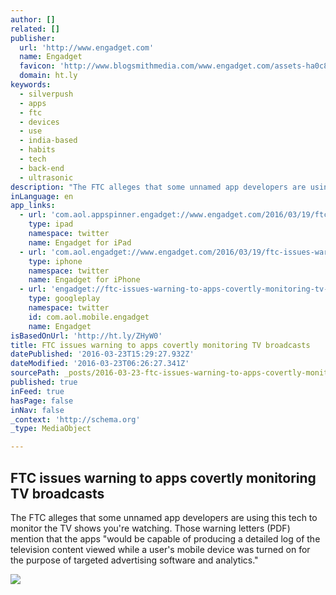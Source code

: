 ```yaml
---
author: []
related: []
publisher:
  url: 'http://www.engadget.com'
  name: Engadget
  favicon: 'http://www.blogsmithmedia.com/www.engadget.com/assets-ha0c82748de736ce389bda2cde99e54cd/images/favicon-160x160.png?h=1638b0a8bbe7effa8f85c3ecabb63620'
  domain: ht.ly
keywords:
  - silverpush
  - apps
  - ftc
  - devices
  - use
  - india-based
  - habits
  - tech
  - back-end
  - ultrasonic
description: "The FTC alleges that some unnamed app developers are using this tech to monitor the TV shows you're watching. Those warning letters (PDF) mention that the apps \"would be capable of producing a detailed log of the television content viewed while a user's mobile device was turned on for the purpose of targeted advertising software and analytics.\""
inLanguage: en
app_links:
  - url: 'com.aol.appspinner.engadget://www.engadget.com/2016/03/19/ftc-issues-warning-to-apps-covertly-monitoring-tv-broadcasts/'
    type: ipad
    namespace: twitter
    name: Engadget for iPad
  - url: 'com.aol.engadget://www.engadget.com/2016/03/19/ftc-issues-warning-to-apps-covertly-monitoring-tv-broadcasts/'
    type: iphone
    namespace: twitter
    name: Engadget for iPhone
  - url: 'engadget://ftc-issues-warning-to-apps-covertly-monitoring-tv-broadcasts'
    type: googleplay
    namespace: twitter
    id: com.aol.mobile.engadget
    name: Engadget
isBasedOnUrl: 'http://ht.ly/ZHyW0'
title: FTC issues warning to apps covertly monitoring TV broadcasts
datePublished: '2016-03-23T15:29:27.932Z'
dateModified: '2016-03-23T06:26:27.341Z'
sourcePath: _posts/2016-03-23-ftc-issues-warning-to-apps-covertly-monitoring-tv-broadcasts.md
published: true
inFeed: true
hasPage: false
inNav: false
_context: 'http://schema.org'
_type: MediaObject

---
```

<article style=""><h1>FTC issues warning to apps covertly monitoring TV broadcasts</h1><p>The FTC alleges that some unnamed app developers are using this tech to monitor the TV shows you're watching. Those warning letters (PDF) mention that the apps "would be capable of producing a detailed log of the television content viewed while a user's mobile device was turned on for the purpose of targeted advertising software and analytics."</p><img src="http://o.aolcdn.com/dims5/amp:0d52d710be6339ed765687d1177b078f98a3f68d/r:1200,630,min/c:1200,630,0,0/q:80/?url=http%3A%2Fo.aolcdn.com%2Fhss%2Fstorage%2Fmidas%2F4e32d510c0993e74196fadb0d1ca85f7%2F203576282%2F72096725-ed.jpg" /></article>